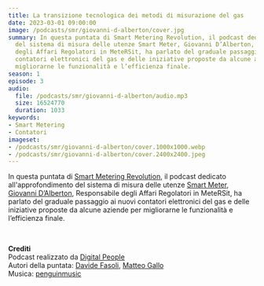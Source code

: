 ```yaml
---
title: La transizione tecnologica dei metodi di misurazione del gas
date: 2023-03-01 09:00:00
image: /podcasts/smr/giovanni-d-alberton/cover.jpg
summary: In questa puntata di Smart Metering Revolution, il podcast dedicato all'approfondimento
  del sistema di misura delle utenze Smart Meter, Giovanni D’Alberton, Responsabile
  degli Affari Regolatori in MeteRSit, ha parlato del graduale passaggio ai nuovi
  contatori elettronici del gas e delle iniziative proposte da alcune aziende per
  migliorarne le funzionalità e l’efficienza finale.
season: 1
episode: 3
audio:
  file: /podcasts/smr/giovanni-d-alberton/audio.mp3
  size: 16524770
  duration: 1033
keywords:
- Smart Metering
- Contatori
imageset:
- /podcasts/smr/giovanni-d-alberton/cover.1000x1000.webp
- /podcasts/smr/giovanni-d-alberton/cover.2400x2400.jpeg
---
```


In questa puntata di [Smart Metering Revolution](https://www.innovabilitycircle.com/suom-2023/), il podcast dedicato all'approfondimento del sistema di misura delle utenze [Smart Meter](https://smg-anie.it/), [Giovanni D’Alberton](https://www.linkedin.com/in/giovannidalberton/?originalSubdomain=it), Responsabile degli Affari Regolatori in MeteRSit, ha parlato del graduale passaggio ai nuovi contatori elettronici del gas e delle iniziative proposte da alcune aziende per migliorarne le funzionalità e l’efficienza finale.

<br>

**Crediti**<br>
Podcast realizzato da [Digital People](https://w3id.org/digitalpeople)<br>
Autori della puntata: [Davide Fasoli](https://www.linkedin.com/in/davide-fasoli-2b3246179/), [Matteo Gallo](https://www.linkedin.com/in/matteo-gallo-4a5ab31a8/)<br>
Musica: [penguinmusic](https://pixabay.com/users/penguinmusic-24940186/)